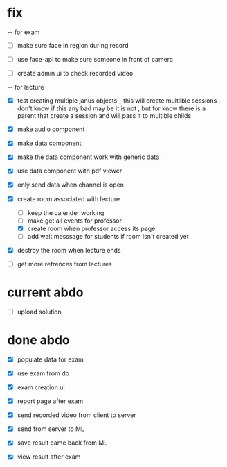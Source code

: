 # fix 
-- for exam 
- [ ] make sure face in region during record
- [ ] use face-api to make sure someone in front of camera
- [ ] create admin ui to check recorded video


-- for lecture
- [x] test creating multiple janus objects _
    this will create multilble sessions , don't know if this any bad 
    may be it is not , but for know there is a parent that create a session and 
    will pass it to multible childs
- [x] make audio component 
- [x] make data component
- [x] make the data component work with generic data
- [x] use data component with pdf viewer
- [x] only send data when channel is open
- [x] create room associated with lecture
    - [ ] keep the calender working
    - [ ] make get all events for professor
    - [x] create room when professor access its page
    - [ ] add wait messsage for students if room isn't created yet
- [x] destroy the room when lecture ends
- [ ] get more refrences from lectures



# current abdo
- [ ] upload solution



# done abdo
- [x] populate data for exam
- [x] use exam from db
- [x] exam creation ui
- [x] report page after exam

- [x] send recorded video from client to server
- [x] send from server to ML
- [x] save result came back from ML
- [x] view result after exam